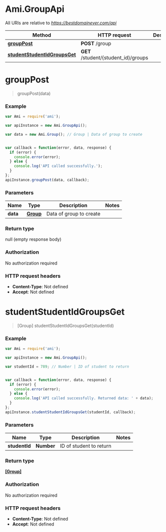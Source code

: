 # Ami.GroupApi

All URIs are relative to *https://bestdomainever.com/api*

Method | HTTP request | Description
------------- | ------------- | -------------
[**groupPost**](GroupApi.md#groupPost) | **POST** /group | 
[**studentStudentIdGroupsGet**](GroupApi.md#studentStudentIdGroupsGet) | **GET** /student/{student_id}/groups | 


<a name="groupPost"></a>
# **groupPost**
> groupPost(data)



### Example
```javascript
var Ami = require('ami');

var apiInstance = new Ami.GroupApi();

var data = new Ami.Group(); // Group | Data of group to create


var callback = function(error, data, response) {
  if (error) {
    console.error(error);
  } else {
    console.log('API called successfully.');
  }
};
apiInstance.groupPost(data, callback);
```

### Parameters

Name | Type | Description  | Notes
------------- | ------------- | ------------- | -------------
 **data** | [**Group**](Group.md)| Data of group to create | 

### Return type

null (empty response body)

### Authorization

No authorization required

### HTTP request headers

 - **Content-Type**: Not defined
 - **Accept**: Not defined

<a name="studentStudentIdGroupsGet"></a>
# **studentStudentIdGroupsGet**
> [Group] studentStudentIdGroupsGet(studentId)



### Example
```javascript
var Ami = require('ami');

var apiInstance = new Ami.GroupApi();

var studentId = 789; // Number | ID of student to return


var callback = function(error, data, response) {
  if (error) {
    console.error(error);
  } else {
    console.log('API called successfully. Returned data: ' + data);
  }
};
apiInstance.studentStudentIdGroupsGet(studentId, callback);
```

### Parameters

Name | Type | Description  | Notes
------------- | ------------- | ------------- | -------------
 **studentId** | **Number**| ID of student to return | 

### Return type

[**[Group]**](Group.md)

### Authorization

No authorization required

### HTTP request headers

 - **Content-Type**: Not defined
 - **Accept**: Not defined

